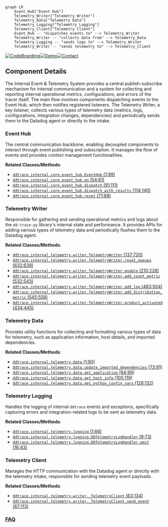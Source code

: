 ```mermaid
graph LR
    Event_Hub["Event Hub"]
    Telemetry_Writer["Telemetry Writer"]
    Telemetry_Data["Telemetry Data"]
    Telemetry_Logging["Telemetry Logging"]
    Telemetry_Client["Telemetry Client"]
    Event_Hub -- "dispatches events to" --> Telemetry_Writer
    Telemetry_Writer -- "collects data from" --> Telemetry_Data
    Telemetry_Logging -- "sends logs to" --> Telemetry_Writer
    Telemetry_Writer -- "sends telemetry to" --> Telemetry_Client
```
[![CodeBoarding](https://img.shields.io/badge/Generated%20by-CodeBoarding-9cf?style=flat-square)](https://github.com/CodeBoarding/GeneratedOnBoardings)[![Demo](https://img.shields.io/badge/Try%20our-Demo-blue?style=flat-square)](https://www.codeboarding.org/demo)[![Contact](https://img.shields.io/badge/Contact%20us%20-%20contact@codeboarding.org-lightgrey?style=flat-square)](mailto:contact@codeboarding.org)

## Component Details

The Internal Event & Telemetry System provides a central publish-subscribe mechanism for internal communication and a system for collecting and reporting internal operational metrics, configurations, and errors of the tracer itself. The main flow involves components dispatching events to the Event Hub, which then notifies registered listeners. The Telemetry Writer, a key listener, collects various types of telemetry data (metrics, logs, configurations, integration changes, dependencies) and periodically sends them to the Datadog agent or directly to the intake.

### Event Hub
The central communication backbone, enabling decoupled components to interact through event publishing and subscription. It manages the flow of events and provides context management functionalities.


**Related Classes/Methods**:

- <a href="https://github.com/DataDog/dd-trace-py/blob/master/ddtrace/internal/core/event_hub.py#L1-L99" target="_blank" rel="noopener noreferrer">`ddtrace.internal.core.event_hub.EventHub` (1:99)</a>
- <a href="https://github.com/DataDog/dd-trace-py/blob/master/ddtrace/internal/core/event_hub.py#L54-L61" target="_blank" rel="noopener noreferrer">`ddtrace.internal.core.event_hub.on` (54:61)</a>
- <a href="https://github.com/DataDog/dd-trace-py/blob/master/ddtrace/internal/core/event_hub.py#L91-L111" target="_blank" rel="noopener noreferrer">`ddtrace.internal.core.event_hub.dispatch` (91:111)</a>
- <a href="https://github.com/DataDog/dd-trace-py/blob/master/ddtrace/internal/core/event_hub.py#L114-L140" target="_blank" rel="noopener noreferrer">`ddtrace.internal.core.event_hub.dispatch_with_results` (114:140)</a>
- <a href="https://github.com/DataDog/dd-trace-py/blob/master/ddtrace/internal/core/event_hub.py#L71-L88" target="_blank" rel="noopener noreferrer">`ddtrace.internal.core.event_hub.reset` (71:88)</a>


### Telemetry Writer
Responsible for gathering and sending operational metrics and logs about the `dd-trace-py` library's internal state and performance. It provides APIs for adding various types of telemetry data and periodically flushes them to the Datadog agent.


**Related Classes/Methods**:

- <a href="https://github.com/DataDog/dd-trace-py/blob/master/ddtrace/internal/telemetry/writer.py#L137-L720" target="_blank" rel="noopener noreferrer">`ddtrace.internal.telemetry.writer.TelemetryWriter` (137:720)</a>
- <a href="https://github.com/DataDog/dd-trace-py/blob/master/ddtrace/internal/telemetry/writer.py#L632-L639" target="_blank" rel="noopener noreferrer">`ddtrace.internal.telemetry.writer.TelemetryWriter.reset_queues` (632:639)</a>
- <a href="https://github.com/DataDog/dd-trace-py/blob/master/ddtrace/internal/telemetry/writer.py#L210-L228" target="_blank" rel="noopener noreferrer">`ddtrace.internal.telemetry.writer.TelemetryWriter.enable` (210:228)</a>
- <a href="https://github.com/DataDog/dd-trace-py/blob/master/ddtrace/internal/telemetry/writer.py#L532-L543" target="_blank" rel="noopener noreferrer">`ddtrace.internal.telemetry.writer.TelemetryWriter.add_count_metric` (532:543)</a>
- <a href="https://github.com/DataDog/dd-trace-py/blob/master/ddtrace/internal/telemetry/writer.py#L483-L504" target="_blank" rel="noopener noreferrer">`ddtrace.internal.telemetry.writer.TelemetryWriter.add_log` (483:504)</a>
- <a href="https://github.com/DataDog/dd-trace-py/blob/master/ddtrace/internal/telemetry/writer.py#L545-L558" target="_blank" rel="noopener noreferrer">`ddtrace.internal.telemetry.writer.TelemetryWriter.add_distribution_metric` (545:558)</a>
- <a href="https://github.com/DataDog/dd-trace-py/blob/master/ddtrace/internal/telemetry/writer.py#L434-L445" target="_blank" rel="noopener noreferrer">`ddtrace.internal.telemetry.writer.TelemetryWriter.product_activated` (434:445)</a>


### Telemetry Data
Provides utility functions for collecting and formatting various types of data for telemetry, such as application information, host details, and imported dependencies.


**Related Classes/Methods**:

- <a href="https://github.com/DataDog/dd-trace-py/blob/master/ddtrace/internal/telemetry/data.py#L1-L90" target="_blank" rel="noopener noreferrer">`ddtrace.internal.telemetry.data` (1:90)</a>
- <a href="https://github.com/DataDog/dd-trace-py/blob/master/ddtrace/internal/telemetry/data.py#L73-L91" target="_blank" rel="noopener noreferrer">`ddtrace.internal.telemetry.data.update_imported_dependencies` (73:91)</a>
- <a href="https://github.com/DataDog/dd-trace-py/blob/master/ddtrace/internal/telemetry/data.py#L94-L99" target="_blank" rel="noopener noreferrer">`ddtrace.internal.telemetry.data.get_application` (94:99)</a>
- <a href="https://github.com/DataDog/dd-trace-py/blob/master/ddtrace/internal/telemetry/data.py#L105-L119" target="_blank" rel="noopener noreferrer">`ddtrace.internal.telemetry.data.get_host_info` (105:119)</a>
- <a href="https://github.com/DataDog/dd-trace-py/blob/master/ddtrace/internal/telemetry/data.py#L126-L132" target="_blank" rel="noopener noreferrer">`ddtrace.internal.telemetry.data.get_python_config_vars` (126:132)</a>


### Telemetry Logging
Handles the logging of internal `ddtrace` events and exceptions, specifically capturing errors and integration-related logs to be sent as telemetry data.


**Related Classes/Methods**:

- <a href="https://github.com/DataDog/dd-trace-py/blob/master/ddtrace/internal/telemetry/logging.py#L1-L66" target="_blank" rel="noopener noreferrer">`ddtrace.internal.telemetry.logging` (1:66)</a>
- <a href="https://github.com/DataDog/dd-trace-py/blob/master/ddtrace/internal/telemetry/logging.py#L9-L73" target="_blank" rel="noopener noreferrer">`ddtrace.internal.telemetry.logging.DDTelemetryLogHandler` (9:73)</a>
- <a href="https://github.com/DataDog/dd-trace-py/blob/master/ddtrace/internal/telemetry/logging.py#L16-L43" target="_blank" rel="noopener noreferrer">`ddtrace.internal.telemetry.logging.DDTelemetryLogHandler.emit` (16:43)</a>


### Telemetry Client
Manages the HTTP communication with the Datadog agent or directly with the telemetry intake, responsible for sending telemetry event payloads.


**Related Classes/Methods**:

- <a href="https://github.com/DataDog/dd-trace-py/blob/master/ddtrace/internal/telemetry/writer.py#L63-L134" target="_blank" rel="noopener noreferrer">`ddtrace.internal.telemetry.writer._TelemetryClient` (63:134)</a>
- <a href="https://github.com/DataDog/dd-trace-py/blob/master/ddtrace/internal/telemetry/writer.py#L87-L113" target="_blank" rel="noopener noreferrer">`ddtrace.internal.telemetry.writer._TelemetryClient.send_event` (87:113)</a>




### [FAQ](https://github.com/CodeBoarding/GeneratedOnBoardings/tree/main?tab=readme-ov-file#faq)
